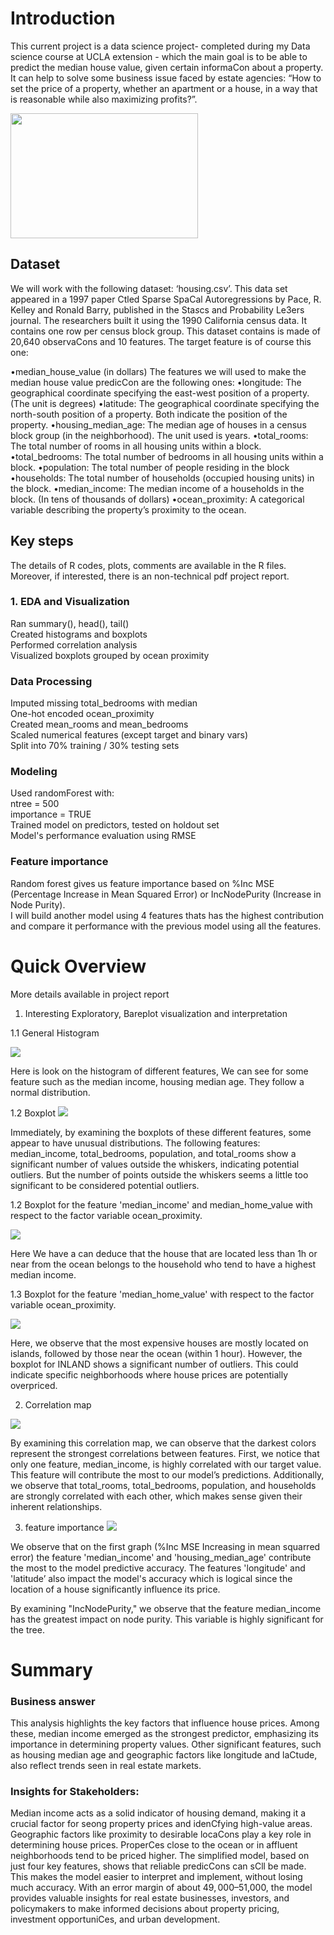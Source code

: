 # Introduction 

This current project is a data science project- completed during my Data science course at UCLA extension - which the main goal is to be able to predict the median house value, given certain informaCon about a property.
It can help to solve some business issue faced by estate agencies: “How to set the price of a property, whether an apartment or a house, in a way that is reasonable while also maximizing profits?”.


<img src="[https://your-image-link.png](https://github.com/celinexe/California_house_value/blob/main/images/california.png)" width="300" height="200">


## Dataset 
We will work with the following dataset: ‘housing.csv’.
This data set appeared in a 1997 paper Ctled Sparse SpaCal Autoregressions by Pace, R. Kelley and Ronald Barry, published in the Sta$s$cs and Probability Le3ers journal. The researchers built it using the 1990 California census data. It contains one row per census block group.
This dataset contains is made of 20,640 observaCons and 10 features. The target feature is of course this one:

•median_house_value (in dollars)
The features we will used to make the median house value predicCon are the
following ones:
•longitude: The geographical coordinate specifying the east-west position of a property. (The unit is degrees)
•latitude: The geographical coordinate specifying the north-south position of a property. Both indicate the position of the property.
•housing_median_age: The median age of houses in a census block group (in the neighborhood). The unit used is years.
•total_rooms: The total number of rooms in all housing units within a block. 
•total_bedrooms: The total number of bedrooms in all housing units within a block. 
•population: The total number of people residing in the block
•households: The total number of households (occupied housing units) in the block. 
•median_income: The median income of a households in the block. (In tens of thousands of dollars)
•ocean_proximity: A categorical variable describing the property’s proximity to the ocean.




## Key steps

The details of R codes, plots, comments are available in the R files.
Moreover, if interested, there is an non-technical pdf project report. 

### 1. EDA and Visualization
Ran summary(), head(), tail() <br>
Created histograms and boxplots <br>
Performed correlation analysis <br>
Visualized boxplots grouped by ocean proximity 

### Data Processing
Imputed missing total_bedrooms with median <br>
One-hot encoded ocean_proximity <br>
Created mean_rooms and mean_bedrooms <br>
Scaled numerical features (except target and binary vars) <br>
Split into 70% training / 30% testing sets 

### Modeling
Used randomForest with: <br>
ntree = 500 <br>
importance = TRUE <br>
Trained model on predictors, tested on holdout set <br>
Model's performance evaluation using RMSE 

### Feature importance 

Random forest gives us feature importance based on %Inc MSE (Percentage Increase in Mean Squared Error) or IncNodePurity (Increase in Node Purity). <br>
I will build another model using 4 features thats has the highest contribution and compare it performance with the previous model using all the features. 



# Quick Overview 
More details available in project report

1. Interesting Exploratory, Bareplot visualization and interpretation

1.1 General  Histogram 

![](https://github.com/celinexe/California_house_value/blob/main/images/histogramme.png)

Here is look on the histogram of different features, 
We can see for some feature such as the median income, housing median age. They follow a normal distribution. 


1.2 Boxplot
![](https://github.com/celinexe/California_house_value/blob/main/images/barplot.png)

Immediately, by examining the boxplots of these different features, some appear to have unusual distributions.
The following features: median_income, total_bedrooms, population, and total_rooms show a significant number of values outside the whiskers, indicating potential outliers. But the number of points outside the whiskers seems a little too significant to be considered potential outliers.



1.2 Boxplot for the feature 'median_income' and median_home_value with respect to the factor variable ocean_proximity.  

![](https://github.com/celinexe/California_house_value/blob/main/images/oceanProximity.png) 

Here We have a can deduce that the house that are located less than 1h or near from the ocean belongs to the household who tend to have a highest median income. 

1.3 Boxplot for the feature 'median_home_value' with respect to the factor variable ocean_proximity.  

![](https://github.com/celinexe/California_house_value/blob/main/images/oceanprox_mhb.png) 

Here, we observe that the most expensive houses are mostly located on islands, followed by those near the ocean (within 1 hour). However, the boxplot for INLAND shows a significant number of outliers. This could indicate specific neighborhoods where house prices are potentially overpriced.


2. Correlation map

![](https://github.com/celinexe/California_house_value/blob/main/images/correlation.png) 

  By examining this correlation map, we can observe that the darkest colors represent the strongest correlations between features. First, we notice that only one feature, median_income, is highly correlated with our target value. This feature will contribute the most to our model’s predictions. Additionally, we observe that total_rooms, total_bedrooms, population, and households are strongly correlated with each other, which makes sense given their inherent relationships.

   

3. feature importance
![](https://github.com/celinexe/California_house_value/blob/main/images/feature_importance.png)  

We observe that on the first graph (%Inc MSE Increasing in mean squarred error)
the feature 'median_income' and 'housing_median_age' contribute the most to 
the model predictive accuracy. The features 'longitude' and 'latitude’ also impact the model's accuracy which is logical since the location of a house significantly influence its price.

By examining "IncNodePurity," we observe that the feature median_income has the greatest impact on node purity. This variable is highly significant for the tree.



# Summary 

### Business answer
This analysis highlights the key factors that influence house prices. Among these, median income emerged as the strongest predictor, emphasizing its importance in determining property values. Other significant features, such as housing median age and geographic factors like longitude and laCtude, also reflect trends seen in real estate markets.

### Insights for Stakeholders:
Median income acts as a solid indicator of housing demand, making it a crucial factor for seong property prices and idenCfying high-value areas.
Geographic factors like proximity to desirable locaCons play a key role in determining house prices. ProperCes close to the ocean or in affluent neighborhoods tend to be priced higher.
The simplified model, based on just four key features, shows that reliable predicCons can sCll be made. This makes the model easier to interpret and implement, without losing much accuracy.
With an error margin of about $49,000–$51,000, the model provides valuable insights for real estate businesses, investors, and policymakers to make informed decisions about property pricing, investment opportuniCes, and urban development.



